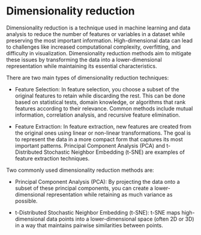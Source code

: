 # Dimensionality reduction

Dimensionality reduction is a technique used in machine learning and data analysis to reduce the number of features or variables in a dataset while preserving the most important information. High-dimensional data can lead to challenges like increased computational complexity, overfitting, and difficulty in visualization. Dimensionality reduction methods aim to mitigate these issues by transforming the data into a lower-dimensional representation while maintaining its essential characteristics.

There are two main types of dimensionality reduction techniques:

* Feature Selection: In feature selection, you choose a subset of the original features to retain while discarding the rest. This can be done based on statistical tests, domain knowledge, or algorithms that rank features according to their relevance. Common methods include mutual information, correlation analysis, and recursive feature elimination.

* Feature Extraction: In feature extraction, new features are created from the original ones using linear or non-linear transformations. The goal is to represent the data in a more compact form that captures its most important patterns. Principal Component Analysis (PCA) and t-Distributed Stochastic Neighbor Embedding (t-SNE) are examples of feature extraction techniques.

Two commonly used dimensionality reduction methods are:

* Principal Component Analysis (PCA): By projecting the data onto a subset of these principal components, you can create a lower-dimensional representation while retaining as much variance as possible. 

* t-Distributed Stochastic Neighbor Embedding (t-SNE): t-SNE maps high-dimensional data points into a lower-dimensional space (often 2D or 3D) in a way that maintains pairwise similarities between points.
